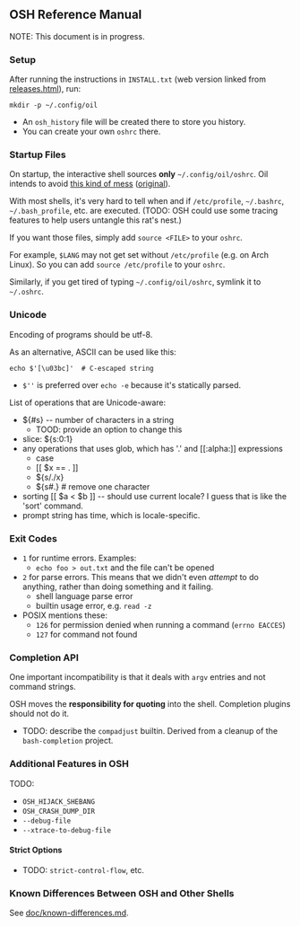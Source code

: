 OSH Reference Manual
--------------------

NOTE: This document is in progress.

### Setup

After running the instructions in `INSTALL.txt` (web version linked from
[releases.html](https://www.oilshell.org/releases.html)), run:

    mkdir -p ~/.config/oil

- An `osh_history` file will be created there to store you history.
- You can create your own `oshrc` there.

### Startup Files

On startup, the interactive shell sources **only** `~/.config/oil/oshrc`.  Oil
intends to avoid [this kind of mess][mess] ([original][]).

With most shells, it's very hard to tell when and if `/etc/profile`,
`~/.bashrc`, `~/.bash_profile`, etc. are executed.  (TODO: OSH could use some
tracing features to help users untangle this rat's nest.)

If you want those files, simply add `source <FILE>` to your `oshrc`.

For example, `$LANG` may not get set without `/etc/profile` (e.g. on Arch
Linux).  So you can add `source /etc/profile` to your `oshrc`.

Similarly, if you get tired of typing `~/.config/oil/oshrc`, symlink it to
`~/.oshrc`.

[mess]: https://shreevatsa.wordpress.com/2008/03/30/zshbash-startup-files-loading-order-bashrc-zshrc-etc/

[original]: http://www.solipsys.co.uk/new/BashInitialisationFiles.html


### Unicode

Encoding of programs should be utf-8.

As an alternative, ASCII can be used like this:

    echo $'[\u03bc]'  # C-escaped string

- `$''` is preferred over `echo -e` because it's statically parsed.

List of operations that are Unicode-aware:

- ${#s} -- number of characters in a string
  - TOOD: provide an option to change this
- slice: ${s:0:1}
- any operations that uses glob, which has '.' and [[:alpha:]] expressions
  - case
  - [[ $x == . ]]
  - ${s/./x}
  - ${s#.}  # remove one character
- sorting [[ $a < $b ]] -- should use current locale?  I guess that is like the
  'sort' command.
- prompt string has time, which is locale-specific.


### Exit Codes

- `1` for runtime errors.  Examples:
  - `echo foo > out.txt` and the file can't be opened
- `2` for parse errors.  This means that we didn't even *attempt* to do
  anything, rather than doing something and it failing.
  - shell language parse error
  - builtin usage error, e.g. `read -z`
- POSIX mentions these:
  - `126` for permission denied when running a command (`errno EACCES`)
  - `127` for command not found

### Completion API

One important incompatibility is that it deals with `argv` entries and not
command strings.

OSH moves the **responsibility for quoting** into the shell.  Completion
plugins should not do it.

- TODO: describe the `compadjust` builtin.  Derived from a cleanup of the
  `bash-completion` project.


### Additional Features in OSH

TODO:

- `OSH_HIJACK_SHEBANG`
- `OSH_CRASH_DUMP_DIR`
- `--debug-file`
- `--xtrace-to-debug-file`

#### Strict Options

- TODO: `strict-control-flow`, etc.

### Known Differences Between OSH and Other Shells

See [doc/known-differences.md][].

[doc/known-differences.md]: ./known-differences.md

